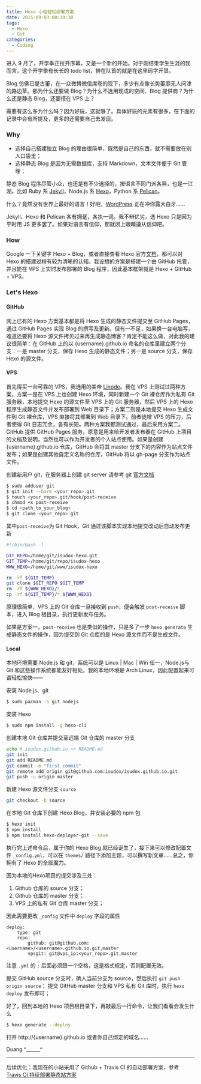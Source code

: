 ```yaml
---
title: Hexo 小站轻松部署方案
date: 2015-09-03 00:19:38
tags:
  - Hexo
  - Git
categories:
  - Coding
---
```

进入 9 月了，开学季正拉开序幕，又是一个新的开始。对于刚结束学生生涯的我而言，这个开学季有长长的 todo list，排在队首的就是在这里码字开垦。

Blog 仿佛已是古董，在一众微博微信席卷的现下，多少有点像长势萎靡无人问津的路边草。那为什么还要做 Blog？为什么不选用现成的空间、Blog 提供商？为什么还是静态 Blog，还要搭在 VPS 上？

需要有这么多为什么吗？因为好玩，这就够了。具体好玩的元素有很多，在下面的记录中会有所提及，更多的还需要自己去发现。

<!-- more -->

### Why

* 选择自己搭建独立 Blog 的理由很简单，既然是自己的东西，就不需要放在别人口袋里；
* 选择静态 Blog 是因为无需数据库，支持 Markdown，文本文件便于 Git 管理；

静态 Blog 程序尽管小众，也还是有不少选择的，按语言不同门派各异，也是一江湖。比如 Ruby 系 [Jekyll](http://jekyllrb.com)，Node.js 系 [Hexo](http://hexo.io)，Python 系 [Pelican](http://blog.getpelican.com)。

什么？竟然没有世界上最好的语言！好吧，[WordPress](http://wordpress.org) 正在冲你露大白牙……

Jekyll、Hexo 和 Pelican 各有拥趸，各执一词。我不辩优劣，选 Hexo 只是因为平时用 JS 更多罢了。如果对语言有信仰，那就闭上眼睛遵从信仰吧。

### How

Google 一下关键字 Hexo + Blog，或者直接查看 Hexo 官方[文档](http://hexo.io/docs)，都可以对 Hexo 的搭建过程有较为清晰的认知。我设想的方案是搭建一个由 GitHub 托管，并且能在 VPS 上实时发布部署的 Blog 程序，因此基本框架就是 Hexo + GitHub + VPS。

### Let's Hexo

#### GitHub

网上已有的 Hexo 方案基本都是将 Hexo 生成的静态文件提交至 GitHub Pages，通过 GitHub Pages 实现 Blog 的撰写及更新。但有一不足，如果换一台电脑写，难道还要将 Hexo 源文件拷贝过来再生成静态博客？肯定不能这么做，对此我的建议很简单：在 GitHub 上的以 {username}.github.io 命名的仓库里建立两个分支：一是 master 分支，保存 Hexo 生成的静态文件；另一是 source 分支，保存 Hexo 的源文件。

#### VPS

首先得买一台可靠的 VPS，我选用的美帝 [Linode](https://www.linode.com/?r=285e75ec2001be00899a5a81796260d2e5962a5b)。我在 VPS 上测试过两种方案，方案一是在 VPS 上也创建 Hexo 环境，同时新建一个 Git 裸仓库作为私有 Git 服务器，本地提交 Hexo 的源文件至 VPS 上的 Git 服务器，然后 VPS 上的 Hexo 程序生成静态文件并发布部署到 Web 目录下；方案二则是本地提交 Hexo 生成文件到 Git 裸仓库，VPS 直接将其部署到 Web 目录下。前者徒增 VPS 的压力，后者使得 Git 日志冗余，各有长短。两种方案我都测试通过，最后采用方案二。
GitHub 提供 GitHub Pages 服务，原意是用来给开发者发布器在 GitHub 上项目的文档及说明，当然也可以作为开发者的个人站点使用。如果是创建 {username}.github.io 仓库，GitHub 会将其 master 分支下的内容作为站点文件发布；如果是创建其他自定义名称的仓库，GitHub 将以 gh-page 分支作为站点文件。

创建新用户 git，在服务器上创建 git server 请参考 git [官方文档](https://git-scm.com/book/en/v2/Git-on-the-Server-Setting-Up-the-Server)
```bash
$ sudo adduser git
$ git init --bare <your_repo>.git
$ touch <your_repo>.git/hook/post-receive
$ chmod +x post-receive
$ cd <path_to_your_blog>
$ git clone <your_repo>.git
```

其中`post-receive`为 Git Hook，Git 通过该脚本实现本地提交改动后自动发布更新
```bash
#!/bin/bash -l

GIT_REPO=/home/git/isudox-hexo.git
GIT_TEMP=/home/git/repo/isudox-hexo
WWW_HEXO=/home/git/www/isudox-hexo

rm -rf ${GIT_TEMP}
git clone $GIT_REPO $GIT_TEMP
rm -rf ${WWW_HEXO}/*
cp -rf ${GIT_TEMP}/* ${WWW_HEXO}
```

原理很简单，VPS 上的 Git 仓库一旦接收到 `push`，便会触发 `post-receive` 脚本，进入 Blog 根目录，执行更新发布任务。

如果是方案一，`post-receive` 也是类似的操作，只是多了一步 `hexo generate` 生成静态文件的操作，因为提交到 Git 仓库的是 Hexo 源文件而不是生成文件。

#### Local

本地环境需要 Node.js 和 git，系统可以是 Linux | Mac | Win 任一，Node.js与Git 和这些操作系统都能友好相处。我的本地环境是 Arch Linux，因此配置起来可谓轻松愉快——

安装 Node.js、git
```bash
$ sudo pacman -S git nodejs
```

安装 Hexo
```bash
$ sudo npm install -g hexo-cli
```

创建本地 Git 仓库并提交至远端 Git 仓库的 master 分支
```bash
echo # isudox.github.io >> README.md
git init
git add README.md
git commit -m "first commit"
git remote add origin git@github.com:isudox/isudox.github.io.git
git push -u origin master
```

新建 Hexo 源文件分支 `source`

```bash
git checkout -b source
```

在本地 Git 仓库下创建 Hexo Blog，并安装必要的 npm 包

```bash
$ hexo init
$ npm install
$ npm install hexo-deployer-git --save
```

执行完上述命令后，属于你的 Hexo Blog 就已经诞生了，接下来可以修改配置文件 `_config.yml`，可以在 `themes/` 路径下添加主题，可以撰写新文章……总之，你拥有了 Hexo 的全部魔力。

因为本地的Hexo项目的提交涉及三处：
1. Github 仓库的 source 分支；
2. Github 仓库的 master 分支；
3. VPS 上的私有 Git 仓库 master 分支；

因此需要更改 `_config` 文件中 `deploy` 字段的属性

```
deploy:
    type: git
    repo:
        github: git@github.com:<username>/<username>.github.io.git,master
        vpsgit: git@vps_ip:<your_repo>.git,master
```

注意 `.yml` 的 `:` 后面必须跟一个空格，这是格式规定，否则配置无效。

提交 GitHub source 分支时，确人当前分支为 source，然后执行 `git push origin source`；
提交 GitHub master 分支和 VPS 私有 Git 库时，执行 `hexo deploy` 发布即可；

好了，回到本地的 Hexo 项目根目录下，再敲最后一行命令，让我们看看会发生什么
```bash
$ hexo generate --deploy
```

打开 http://{username}.github.io 或者你自己绑定的域名……

Duang    ^______^

************

后续优化：我现在的小站采用了 Github + Travis CI 的自动部署方案，参考
[Travis CI 持续部署静态站方案](/2017/01/24/deploy-site-with-travis-ci/)